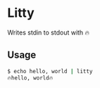 # Litty

Writes stdin to stdout with 🔥

## Usage

```sh
$ echo hello, world | litty
🔥hello, world🔥
```